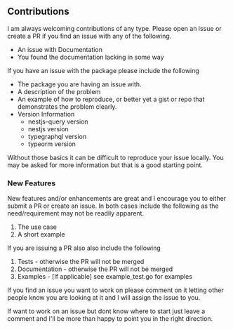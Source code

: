 ## Contributions

I am always welcoming contributions of any type. Please open an issue or create a PR if you find an issue with any of the following.

* An issue with Documentation
* You found the documentation lacking in some way

If you have an issue with the package please include the following

* The package you are having an issue with.
* A description of the problem
* An example of how to reproduce, or better yet a gist or repo that demonstrates the problem clearly.
* Version Information
  * nestjs-query version
  * nestjs version
  * typegraphql version
  * typeorm version

Without those basics it can be difficult to reproduce your issue locally. You may be asked for more information but that is a good starting point.

### New Features

New features and/or enhancements are great and I encourage you to either submit a PR or create an issue. In both cases include the following as the need/requirement may not be readily apparent.

1. The use case
2. A short example

If you are issuing a PR also also include the following

1. Tests - otherwise the PR will not be merged
2. Documentation - otherwise the PR will not be merged
3. Examples - [If applicable] see example_test.go for examples

If you find an issue you want to work on please comment on it letting other people know you are looking at it and I will assign the issue to you.

If want to work on an issue but dont know where to start just leave a comment and I'll be more than happy to point you in the right direction.
